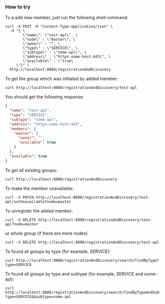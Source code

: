 ### How to try

To a add new member, just run the following shell command:
```
curl -X POST -H "Content-Type:application/json" \
  -d "{ \
        \"name\": \"test-apl\", \
        \"node\" : \"master\", \
        \"owner\" : "", \
        \"type\" : \"SERVICE\", \
        \"subtype\" : \"some-apl\", \
        \"address\" : \"https:some-host:443\", \
        \"available\" : \"true\
     \"}" \
  http://localhost:8080/registrationAndDiscovery
```

To get the group which was initiated by added member:
```
curl http://localhost:8080/registrationAndDiscovery/test-apl
```
You should get the following response:
```json
{
  "name": "test-apl",
  "type": "SERVICE",
  "subtype": "some-apl",
  "address": "https:some-host:443",
  "members": {
    "master": {
      "owner": "",
      "available": true
    }
  },
  "available": true
}
```

To get all existing groups:
```
curl http://localhost:8080/registrationAndDiscovery
```

To make the member unavailable:
```
curl -X PATCH http://localhost:8080/registrationAndDiscovery/test-apl/setUnavailable?node=master
```

To unregister the added member:
```
curl -X DELETE http://localhost:8080/registrationAndDiscovery/test-apl?node=master
```
or whole group (if there are more nodes)
```
curl -X DELETE http://localhost:8080/registrationAndDiscovery/test-apl
```

To found all groups by type (for example, SERVICE):
```
curl http://localhost:8080/registrationAndDiscovery/search/findByType?type=SERVICE
```

To found all groups by type and subtype (for example, SERVICE and some-apl):
```
curl http://localhost:8080/registrationAndDiscovery/search/findByTypeAndSubtype?type=SERVICE&&subtype=some-apl
```